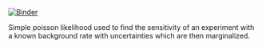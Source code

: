 [![Binder](https://mybinder.org/badge_logo.svg)](https://mybinder.org/v2/gh/MorganAskins/TTD_Watchman/master?filepath=PoissonLikelihood.ipynb)

Simple poisson likelihood used to find the sensitivity of
an experiment with a known background rate with uncertainties
which are then marginalized.
